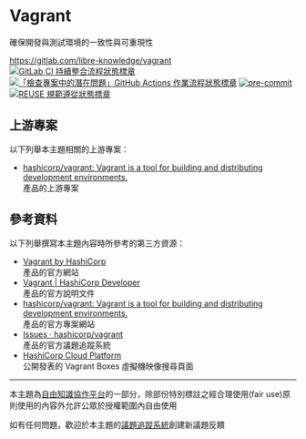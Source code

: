# Vagrant

確保開發與測試環境的一致性與可重現性

<https://gitlab.com/libre-knowledge/vagrant>  
[![GitLab CI 持續整合流程狀態標章](https://gitlab.com/libre-knowledge/vagrant/badges/main/pipeline.svg?ignore_skipped=true "點擊查看 GitLab CI 持續整合流程的運行狀態")](https://gitlab.com/libre-knowledge/vagrant/-/commits/main) [![「檢查專案中的潛在問題」GitHub Actions 作業流程狀態標章](https://github.com/libre-knowledge/vagrant/actions/workflows/check-potential-problems.yml/badge.svg "本專案使用 GitHub Actions 自動化檢查專案中的潛在問題")](https://github.com/libre-knowledge/vagrant/actions/workflows/check-potential-problems.yml) [![pre-commit](https://img.shields.io/badge/pre--commit-enabled-brightgreen?logo=pre-commit&logoColor=white "本專案使用 pre-commit 檢查專案中的潛在問題")](https://github.com/pre-commit/pre-commit) [![REUSE 規範遵從狀態標章](https://api.reuse.software/badge/gitlab.com/libre-knowledge/vagrant "本專案遵從 REUSE 規範降低軟體授權合規成本")](https://api.reuse.software/info/gitlab.com/libre-knowledge/vagrant)

## 上游專案

以下列舉本主題相關的上游專案：

* [hashicorp/vagrant: Vagrant is a tool for building and distributing development environments.](https://github.com/hashicorp/vagrant)  
  產品的上游專案

## 參考資料

以下列舉撰寫本主題內容時所參考的第三方資源：

* [Vagrant by HashiCorp](https://www.vagrantup.com/)  
  產品的官方網站
* [Vagrant | HashiCorp Developer](https://developer.hashicorp.com/vagrant)  
  產品的官方說明文件
* [hashicorp/vagrant: Vagrant is a tool for building and distributing development environments.](https://github.com/hashicorp/vagrant)  
  產品的官方專案網站
* [Issues · hashicorp/vagrant](https://github.com/hashicorp/vagrant/issues)  
  產品的官方議題追蹤系統
* [HashiCorp Cloud Platform](https://portal.cloud.hashicorp.com/vagrant/discover)  
  公開發表的 Vagrant Boxes 虛擬機映像搜尋頁面

---

本主題為[自由知識協作平台](https://gitlab.com/libre-knowledge/libre-knowledge)的一部分，除部份特別標註之經合理使用(fair use)原則使用的內容外允許公眾於授權範圍內自由使用

如有任何問題，歡迎於本主題的[議題追蹤系統](https://gitlab.com/libre-knowledge/vagrant/-/issues)創建新議題反饋
